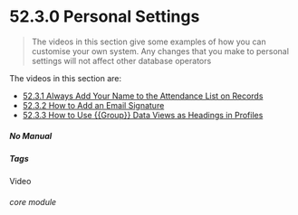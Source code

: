 # 52.3.0 Personal Settings

> The videos in this section give some examples of how you can customise your own system. Any changes that you make to personal settings will not affect other database operators

The videos in this section are:

- [52.3.1 Always Add Your Name to the Attendance List on Records](/help/index/p/52.3.1)
- [52.3.2 How to Add an Email Signature](/help/index/p/52.3.2)
- [52.3.3 How to Use {{Group}} Data Views as Headings in Profiles](/help/index/p/52.3.3)


##### No Manual

##### Tags
Video

###### core module

